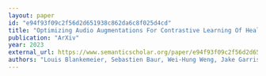 ```yaml
---
layout: paper
id: "e94f93f09c2f56d2d651938c862da6c8f025d4cd"
title: "Optimizing Audio Augmentations For Contrastive Learning Of Health-Related Acoustic Signals"
publication: "ArXiv"
year: 2023
external_url: https://www.semanticscholar.org/paper/e94f93f09c2f56d2d651938c862da6c8f025d4cd
authors: "Louis Blankemeier, Sebastien Baur, Wei-Hung Weng, Jake Garrison, Yossi Matias, Shruthi Prabhakara, Diego Ardila, Zaid Nabulsi"
---
```

